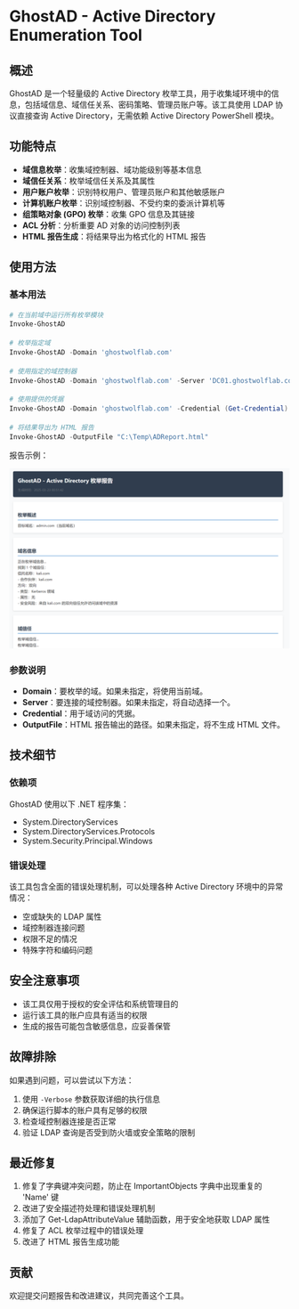 # GhostAD - Active Directory Enumeration Tool

## 概述

GhostAD 是一个轻量级的 Active Directory 枚举工具，用于收集域环境中的信息，包括域信息、域信任关系、密码策略、管理员账户等。该工具使用 LDAP 协议直接查询 Active Directory，无需依赖 Active Directory PowerShell 模块。

## 功能特点

- **域信息枚举**：收集域控制器、域功能级别等基本信息
- **域信任关系**：枚举域信任关系及其属性
- **用户账户枚举**：识别特权用户、管理员账户和其他敏感账户
- **计算机账户枚举**：识别域控制器、不受约束的委派计算机等
- **组策略对象 (GPO) 枚举**：收集 GPO 信息及其链接
- **ACL 分析**：分析重要 AD 对象的访问控制列表
- **HTML 报告生成**：将结果导出为格式化的 HTML 报告

## 使用方法

### 基本用法

```powershell
# 在当前域中运行所有枚举模块
Invoke-GhostAD

# 枚举指定域
Invoke-GhostAD -Domain 'ghostwolflab.com'

# 使用指定的域控制器
Invoke-GhostAD -Domain 'ghostwolflab.com' -Server 'DC01.ghostwolflab.com'

# 使用提供的凭据
Invoke-GhostAD -Domain 'ghostwolflab.com' -Credential (Get-Credential)

# 将结果导出为 HTML 报告
Invoke-GhostAD -OutputFile "C:\Temp\ADReport.html"
```

报告示例：

![](report.png)

### 参数说明

- **Domain**：要枚举的域。如果未指定，将使用当前域。
- **Server**：要连接的域控制器。如果未指定，将自动选择一个。
- **Credential**：用于域访问的凭据。
- **OutputFile**：HTML 报告输出的路径。如果未指定，将不生成 HTML 文件。

## 技术细节

### 依赖项

GhostAD 使用以下 .NET 程序集：

- System.DirectoryServices
- System.DirectoryServices.Protocols
- System.Security.Principal.Windows

### 错误处理

该工具包含全面的错误处理机制，可以处理各种 Active Directory 环境中的异常情况：

- 空或缺失的 LDAP 属性
- 域控制器连接问题
- 权限不足的情况
- 特殊字符和编码问题

## 安全注意事项

- 该工具仅用于授权的安全评估和系统管理目的
- 运行该工具的账户应具有适当的权限
- 生成的报告可能包含敏感信息，应妥善保管

## 故障排除

如果遇到问题，可以尝试以下方法：

1. 使用 `-Verbose` 参数获取详细的执行信息
2. 确保运行脚本的账户具有足够的权限
3. 检查域控制器连接是否正常
4. 验证 LDAP 查询是否受到防火墙或安全策略的限制

## 最近修复

1. 修复了字典键冲突问题，防止在 ImportantObjects 字典中出现重复的 'Name' 键
2. 改进了安全描述符处理和错误处理机制
3. 添加了 Get-LdapAttributeValue 辅助函数，用于安全地获取 LDAP 属性
4. 修复了 ACL 枚举过程中的错误处理
5. 改进了 HTML 报告生成功能

## 贡献

欢迎提交问题报告和改进建议，共同完善这个工具。
